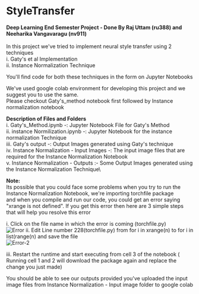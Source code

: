 # StyleTransfer
**Deep Learning End Semester Project - Done By Raj Uttam (ru388) and Neeharika Vangavaragu (nv911)**\
\
In this project we've tried to implement neural style transfer using 2 techniques\
  i. Gaty's et al Implementation \
  ii. Instance Normalization Technique 

You'll find code for both these techniques in the form on Jupyter Notebooks

We've used google colab environment for developing this project and we suggest you to use the same.\
Please checkout Gaty's_method notebook first followed by Instance normalization notebook

**Description of Files and Folders**\
  i. Gaty's_Method.ipynb -: Jupyter Notebook File for Gaty's Method\
  ii. instance Normilization.ipynb -: Jupyter Notebook for the instance normalization Technique\
  iii. Gaty's output -: Output Images generated using Gaty's technique\
  iv. Instance Normalization - Input Images -: The input image files that are required for the Instance Normalization Notebook\
  v. Instance Normalization - Outputs :- Some Output Images generated using the Instance Normalization Technique\
  
**Note:**\
Its possible that you could face some problems when you try to run the Instance Normalization Notebook, we're importing torchfile package\
and when you compile and run our code, you could get an error saying "xrange is not defined". If you get this error then here are 3 simple steps that will help you resolve this error

i. Click on the file name in which the error is coming (torchfile.py)\
![Error](https://user-images.githubusercontent.com/60336372/102344847-7bbd0300-3f6a-11eb-9dc4-97ea2cd980c4.PNG)
ii. Edit Line number 228(torchfile.py) from for i in xrange(n) to for i in list(range(n) and save the file\
![Error-2](https://user-images.githubusercontent.com/60336372/102344863-811a4d80-3f6a-11eb-875b-9285010bd3cd.PNG)

iii. Restart the runtime and start executing from cell 3 of the notebook ( Running cell 1 and 2 will download the package again and replace the change you just made)

You should be able to see our outputs provided you've uploaded the input image files from Instance Normalization - Input image folder to google colab
